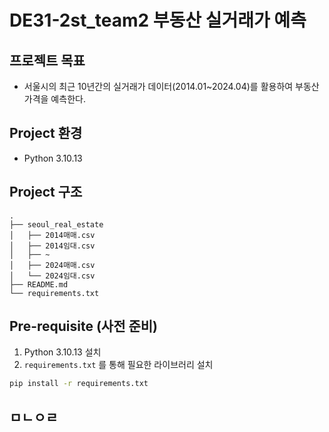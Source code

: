 # DE31-2st_team2 부동산 실거래가 예측

## 프로젝트 목표
- 서울시의 최근 10년간의 실거래가 데이터(2014.01~2024.04)를 활용하여 부동산 가격을 예측한다.

## Project 환경
- Python 3.10.13

## Project 구조
```
.
├── seoul_real_estate
│   ├── 2014매매.csv
│   ├── 2014임대.csv
│   ├── ~
│   ├── 2024매매.csv
│   └── 2024임대.csv
├── README.md
└── requirements.txt
```

## Pre-requisite (사전 준비)
1. Python 3.10.13 설치 
2. ``requirements.txt`` 를 통해 필요한 라이브러리 설치
```bash
pip install -r requirements.txt
```

## ㅁㄴㅇㄹ